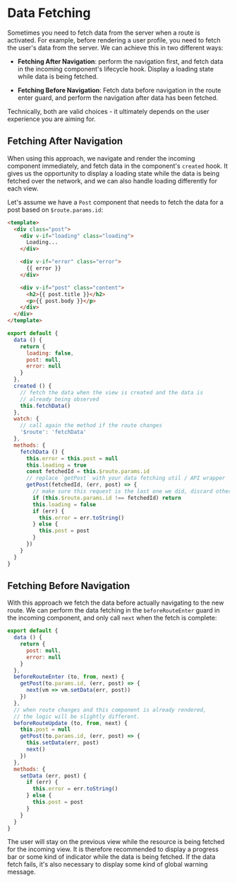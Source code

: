 # Data Fetching

Sometimes you need to fetch data from the server when a route is activated. For example, before rendering a user profile, you need to fetch the user's data from the server. We can achieve this in two different ways:

- **Fetching After Navigation**: perform the navigation first, and fetch data in the incoming component's lifecycle hook. Display a loading state while data is being fetched.

- **Fetching Before Navigation**: Fetch data before navigation in the route enter guard, and perform the navigation after data has been fetched.

Technically, both are valid choices - it ultimately depends on the user experience you are aiming for.

## Fetching After Navigation

When using this approach, we navigate and render the incoming component immediately, and fetch data in the component's `created` hook. It gives us the opportunity to display a loading state while the data is being fetched over the network, and we can also handle loading differently for each view.

Let's assume we have a `Post` component that needs to fetch the data for a post based on `$route.params.id`:

``` html
<template>
  <div class="post">
    <div v-if="loading" class="loading">
      Loading...
    </div>

    <div v-if="error" class="error">
      {{ error }}
    </div>

    <div v-if="post" class="content">
      <h2>{{ post.title }}</h2>
      <p>{{ post.body }}</p>
    </div>
  </div>
</template>
```

``` js
export default {
  data () {
    return {
      loading: false,
      post: null,
      error: null
    }
  },
  created () {
    // fetch the data when the view is created and the data is
    // already being observed
    this.fetchData()
  },
  watch: {
    // call again the method if the route changes
    '$route': 'fetchData'
  },
  methods: {
    fetchData () {
      this.error = this.post = null
      this.loading = true
      const fetchedId = this.$route.params.id
      // replace `getPost` with your data fetching util / API wrapper
      getPost(fetchedId, (err, post) => {
        // make sure this request is the last one we did, discard otherwise
        if (this.$route.params.id !== fetchedId) return
        this.loading = false
        if (err) {
          this.error = err.toString()
        } else {
          this.post = post
        }
      })
    }
  }
}
```

## Fetching Before Navigation

With this approach we fetch the data before actually navigating to the new
route. We can perform the data fetching in the `beforeRouteEnter` guard in the incoming component, and only call `next` when the fetch is complete:

``` js
export default {
  data () {
    return {
      post: null,
      error: null
    }
  },
  beforeRouteEnter (to, from, next) {
    getPost(to.params.id, (err, post) => {
      next(vm => vm.setData(err, post))
    })
  },
  // when route changes and this component is already rendered,
  // the logic will be slightly different.
  beforeRouteUpdate (to, from, next) {
    this.post = null
    getPost(to.params.id, (err, post) => {
      this.setData(err, post)
      next()
    })
  },
  methods: {
    setData (err, post) {
      if (err) {
        this.error = err.toString()
      } else {
        this.post = post
      }
    }
  }
}
```

The user will stay on the previous view while the resource is being fetched for the incoming view. It is therefore recommended to display a progress bar or some kind of indicator while the data is being fetched. If the data fetch fails, it's also necessary to display some kind of global warning message.
